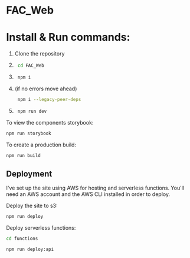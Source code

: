 # FAC_Web

# Install & Run commands:
1. Clone the repository
2. ```bash
    cd FAC_Web
   ```
3. ```bash
    npm i
   ```
5. (if no errors move ahead)
   ```bash
    npm i --legacy-peer-deps
   ``` 
7. ```bash
    npm run dev
   ``` 

To view the components storybook:

```bash
npm run storybook
```

To create a production build:

```bash
npm run build
```

## Deployment

I've set up the site using AWS for hosting and serverless functions. You'll need an AWS account and the AWS CLI installed in order to deploy.

Deploy the site to s3:

```bash
npm run deploy
```

Deploy serverless functions:

```bash
cd functions
```

```bash
npm run deploy:api
```

